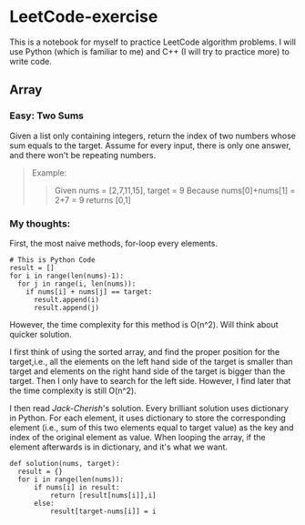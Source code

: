 # LeetCode-exercise
This is a notebook for myself to practice LeetCode algorithm problems. I will use Python (which is familiar to me) and C++ (I will try to practice more) to write code.

## Array
### Easy: Two Sums
Given a list only containing integers, return the index of two numbers whose sum equals to the target.
Assume for every input, there is only one answer, and there won't be repeating numbers.
> Example:
>> Given nums = [2,7,11,15], target = 9
>> Because nums[0]+nums[1] = 2+7 = 9
>> returns [0,1]

### My thoughts:
First, the most naive methods, for-loop every elements.
```
# This is Python Code
result = []
for i in range(len(nums)-1):
  for j in range(i, len(nums)):
    if nums[i] + nums[j] == target:
      result.append(i)
      result.append(j)
 ```
 However, the time complexity for this method is O(n^2). Will think about quicker solution.

I first think of using the sorted array, and find the proper position for the target,i.e., all the elements on the left hand side of the target is smaller than target and elements on the right hand side of the target is bigger than the target. Then I only have to search for the left side. However, I find later that the time complexity is still O(n^2). 

I then read *Jack-Cherish*'s solution. Every brilliant solution uses dictionary in Python.
For each element, it uses dictionary to store the corresponding element (i.e., sum of this two elements equal to target value) as the key and index of the original element as value. When looping the array, if the element afterwards is in dictionary, and it's what we want.

```
def solution(nums, target):
  result = {}
  for i in range(len(nums)):
      if nums[i] in result:
          return [result[nums[i]],i]
      else:
          result[target-nums[i]] = i
```
          
      
      
